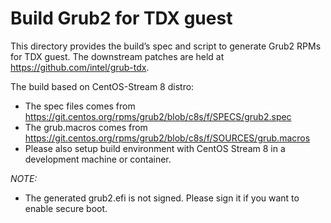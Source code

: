 # Build Grub2 for TDX guest

This directory provides the build’s spec and script to generate Grub2 RPMs for TDX guest.
The downstream patches are held at https://github.com/intel/grub-tdx.

The build based on CentOS-Stream 8 distro:
- The spec files comes from https://git.centos.org/rpms/grub2/blob/c8s/f/SPECS/grub2.spec
- The grub.macros comes from https://git.centos.org/rpms/grub2/blob/c8s/f/SOURCES/grub.macros
- Please also setup build environment with CentOS Stream 8 in a development machine or container.


_NOTE:_
- The generated grub2.efi is not signed. Please sign it if you want to enable secure boot.
